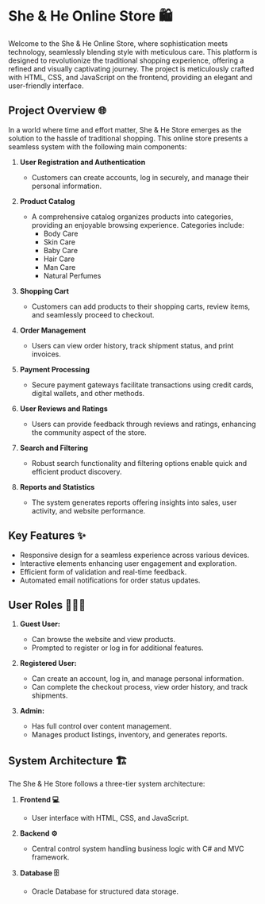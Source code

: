 # She & He Online Store 🛍️

Welcome to the She & He Online Store, where sophistication meets technology, seamlessly blending style with meticulous care. This platform is designed to revolutionize the traditional shopping experience, offering a refined and visually captivating journey. The project is meticulously crafted with HTML, CSS, and JavaScript on the frontend, providing an elegant and user-friendly interface.

## Project Overview 🌐

In a world where time and effort matter, She & He Store emerges as the solution to the hassle of traditional shopping. This online store presents a seamless system with the following main components:

1. **User Registration and Authentication**
   - Customers can create accounts, log in securely, and manage their personal information.

2. **Product Catalog**
   - A comprehensive catalog organizes products into categories, providing an enjoyable browsing experience. Categories include:
     - Body Care
     - Skin Care
     - Baby Care
     - Hair Care
     - Man Care
     - Natural Perfumes

3. **Shopping Cart**
   - Customers can add products to their shopping carts, review items, and seamlessly proceed to checkout.

4. **Order Management**
   - Users can view order history, track shipment status, and print invoices.

5. **Payment Processing**
   - Secure payment gateways facilitate transactions using credit cards, digital wallets, and other methods.

6. **User Reviews and Ratings**
   - Users can provide feedback through reviews and ratings, enhancing the community aspect of the store.

7. **Search and Filtering**
   - Robust search functionality and filtering options enable quick and efficient product discovery.

8. **Reports and Statistics**
   - The system generates reports offering insights into sales, user activity, and website performance.

## Key Features ✨

- Responsive design for a seamless experience across various devices.
- Interactive elements enhancing user engagement and exploration.
- Efficient form of validation and real-time feedback.
- Automated email notifications for order status updates.

## User Roles 🧑‍🤝‍🧑

1. **Guest User:**
   - Can browse the website and view products.
   - Prompted to register or log in for additional features.

2. **Registered User:**
   - Can create an account, log in, and manage personal information.
   - Can complete the checkout process, view order history, and track shipments.

3. **Admin:**
   - Has full control over content management.
   - Manages product listings, inventory, and generates reports.

## System Architecture 🏗️

The She & He Store follows a three-tier system architecture:

1. **Frontend 💻**
   - User interface with HTML, CSS, and JavaScript.

2. **Backend ⚙️**
   - Central control system handling business logic with C# and MVC framework.

3. **Database 🗄️**
   - Oracle Database for structured data storage.
